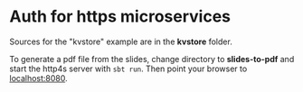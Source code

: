 # Auth for https microservices

Sources for the "kvstore" example are in the **kvstore** folder.

To generate a pdf file from the slides, change directory to **slides-to-pdf** and start the http4s server with `sbt run`. Then point your browser to [localhost:8080](http://127.0.0.1:8080/).
